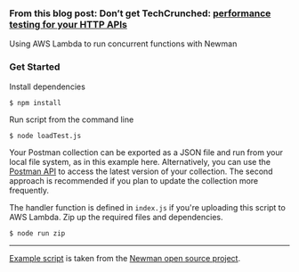 ### From this blog post: Don’t get TechCrunched: [performance testing for your HTTP APIs](https://medium.com/postman-engineering/dont-get-techcrunched-performance-testing-for-your-http-apis-3196e40f6b70)
Using AWS Lambda to run concurrent functions with Newman

### Get Started
Install dependencies

    $ npm install

Run script from the command line   

    $ node loadTest.js

Your Postman collection can be exported as a JSON file and run from your local file system, as in this example here. Alternatively, you can use the [Postman API](https://docs.api.getpostman.com/) to access the latest version of your collection. The second approach is recommended if you plan to update the collection more frequently.

The handler function is defined in `index.js` if you're uploading this script to AWS Lambda. Zip up the required files and dependencies.

    $ node run zip


---
[Example script](https://github.com/postmanlabs/newman/blob/develop/examples/parallel-collection-runs.js) is taken from the [Newman open source project](https://github.com/postmanlabs/newman).
